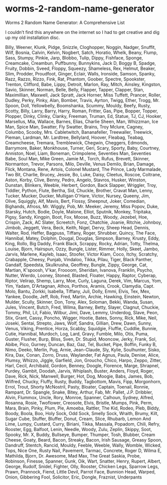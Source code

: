 # worms-2-random-name-generator

Worms 2 Random Name Generator: A Comprehensive List

I couldn’t find this anywhere on the internet so I had to get creative and dig up my old installation disc.

Billy, Weener, Klunk, Pidge, Snizzle, Cloghopper, Noggin, Nadger, Snuffit, Wilf, Bosnia, Calvin, Kelvin, Nogbert, Satch, Horatio, Whelk, Beany, Flump, Sass, Stumpy, Pinkie, Jarp, Blobbo, Tulip, Dippy, Fishface, Sponge, Creamcake, Creambun, Puffbunny, Bunnykins, Jack D, Boggy B, Spadge, Fruity, Dobbin, Sveed, Floppy, Squeezy, Shameless, Rex, Helmut, Beaker, Slim, Prodder, Proudfoot, Ginger, Eclair, Walls, Ironside, Samson, Spanky, Razz, Razzo, Rizzo, Fink, Rat, Phantom, Goober, Spectre, Spookster, Trenton, Clifford, Babe, Lippy, Detroit, Marlon, Ray, Mitch, Ainsley, Kingston, Savio, Skinner, Norman, Belle, Belly, Flapper, Tapper, Clapper, Stan, Maximillian, Maxwell, Jack Spratt, Jack Horner, Miss Tuffett, Prancer, Roller, Dudley, Perky, Pinky, Alan, Bomber, Travis, Ayrton, Twigg, Ether, Trogg, Mr. Spoon, Doll, Yellowbelly, Boomshanka, Scummy, Mouldy, Beefy, Rusty, Scotty, Billy, Larry, Barry, Harry, Roman, Fritter, Gas, Pipe, Bopper, Topper, Plopper, Dinky, Clinky, Clanky, Freeman, Truman, Ed, Statue, TJ, CJ, Hooker, Marsellus, Mia, Wallace, Barnes, Elias, Charlie Sheen, Man, Whizzman, Ice Man, Spice Man, Swatter, Fly Swatter, Brains, Troy Mclure, Cagney, Columbo, Scooby, Mrs. Cabletwitch, Bananafeller, Treewaller, Treewick, Pieman, Lardman, Mr. Lardtree, Bellylard, Hoover, Fleabag, Teabag, Creamcheese, Tremara, Tremblewick, Chegwin, Cheggers, Edmonds, Barrymore, Baker, Monkhouse, Turner, Geri, Scary, Sporty, Baby, Courtney, Anniston, Noel, Liam, Boneman, Crimpolene, Seventies Man, Seventies Babe, Soul Man, Mike Green, Jamie M., Torch, Rufus, Brevett, Skinner, Normanton, Trevor, Parsons, Milo, Deville, Venus Demilo, Brian, Damage, Flick, Montana, Rene, Artois, Colonel Mustard, The Prince, Lady Marmalade, Two Bit, Charlie, Brucey, Jessie, Bo, Luke, Daisy, Cleetus, Roscoe, Coltrane, Aston, Korby, Clive, Benny, Pedro, Angelo, Stavros, Husker, Winston, Dunstan, Blinkers, Weeble, Herbert, Gordon, Back Slapper, Wriggler, Troy, Tiddler, Python, Flute, Bertha, Sid, Chuckle, Brother, Cravat Man, Lenny, Tucker, Mucker, Ducker, Mulligan O'Hare, Victor, Nursey, Queeny, Jim, Olive, Squiggly, Alf, Mavis, Bert, Flossy, Sheepnut, Joker, Comedian, Bighands, Afross, Mr. Wiggly, Pob, Mr. Meeker, Jeremy, Miss Popov, Duke, Starsky, Hutch, Bodie, Doyle, Malone, Elliot, Sputnik, Monkey, Tripitaka, Pigsy, Sandy, Kingpin, Boot, Fox, Moose, Buzz, Woody, Jezebel, Hoe, Crispin, Zack, AC Slater, Screetch, Fonz, Chatchie, Joanie, Ritchie, Johnboy, Jimbob, Jeggett, Vera, Beck, Keith, Nigel, Dervy, Sheep Head, Dennis, Walter, Rod, Heffer, Bagpuss, Tiffany, Roger, Shrubber, Quincy, The Face, Hannibal, Matey, Dolphin, Dougal, Douglas, Simpson, Barney, Krusty, Eddy, King, Rollo, Big Daddy, Frank Black, Scrappy, Rocky, Adrian, Totty, Thelma, Louise, Bjorn, Hairspun, Ozzy, Bungle, Lister, Rimmer, Holly, Skeet, Jambo, Jarvis, Marlene, Kayleb, Isaac, Stoofer, Victor Kiam, Coco, Itchy, Scratchy, Crabapple, Cheesy, Punjab, Vindaloo, Tikka, Pilau, Tiger, Black Panther, Gandalf, Speedsta, Skulkrusha, Geoffrey, Bungle, Zippy, George, Cat, Martian, K'spoosh, V'kar, Froooom, Sheridan, Ivanova, Franklin, Psycho, Nutter, Wierdo, Looney, Stoned, Blasted, Floater, Happy, Raptor, Cyberap, Riptor, Velirap, Shemp, Larry, Moe, Curly, Laguna, Derek, Vim, Marcus, Yom, Yim, Yadam, D'Artagnan, Athos, Porthos, Aramis, Crook, Clamydia, Capt. Molo, Bantu, Zorkki, Isabella, Tiffany, Juli, Dolly, Emmi, Elvis, Tex, Mex, Yankee, Doodle, Jeff, Rob, Fred, Martin, Archie, Hawking, Einstein, Newton, Mulder, Scully, Skinner, Don, Tony, Alex, Soloman, Bekki, Wanda, Susan, Jules, Vincent, Butch, Fred, Wilma, Barney, Betty, Slayer, Clagnut, Chuckie, Tommy, Phil, Lil, Fabio, Wilbur, Jimi, Dave, Lemmy, Underdog, Slave, Peon, Stix, Grant, Cassy, Poncho, Wigger, Hootie, Bates, Sonny, Rick, Mike, Neil, Joseki, Sentai, Strepto, Jaws, Wolf, Sandra, Gillian, Drew, Dawn, Sunny, Venus, Viking, Prentice, Horza, Scabby, Squidgie, Fluffie, Cuddlie, Bunnie, Cutie, Hannibal, Murdoch, Log, Lard, Gravy, Fumble, Milo, Otis, Puma, Guster, Flusher, Burp, Bliss, Sven, Dr. Stupid, Mooncow, Jerky, Frank, Sol, Abibe, Pico, Gurney, Duncan, Baz, Gaz, Tel, Bucket, Pipe, Boffin, Funky B, Nimo, Deeko, Merlin, Pug, Arnie, Jean-Claude, Sly, Kylie, Soulhunter, Sisko, Kira, Dax, Conan, Zorro, Druss, Waylander, Fat Agnus, Paula, Denise, Alice, Plumsy, Whizzo, Jiggle, Garfield, Jon, Groucho, Chico, Harpo, Zeppo, Zitter, Harl, Cecil, Archibald, Gordon, Benney, Doogle, Florence, Marge, Shrapnel, Purdey, Gambit, Doodah, Jarvis, Whiplash, Buster, Anders, Floyd, Roger, Dave, Rick, Nick, Manwell, Burger, Hot, Dog, Moogie, Babs, James, Bob, Wilfred, Chucky, Fluffy, Rusty, Buddy, Tagbottom, Mavis, Fipp, Morgonhorn, Errol, Trout, Shorty McNostril, Pasty, Bloater, Captain, Toenail, Ronnie, Rampant, Dr. Spangle, Snake, Bitey, Arthur, Fab, Mr. Pallet, J.P. Dribbler, Alvin, Flummox, Uncle, Rory, Monroe, Spanner, Calhoun, Sydney, Alfred, Rosanna, Rosie, Twoflower, Creosote, Elvis, Bristle, Mumps, Pink, Perm, Mara, Brain, Pinky, Plum, Pie, Amoeba, Rattler, The Kid, Rodeo, Pleb, Biddy, Boody, Boola, Boo, Holy Sock, Odd Sock, Smelly Sock, Wraith, Brumy, Kilt, Sugar Cube, Stuffer, Bluffer, Donut, Cream, Slice, Rhubarb, Lemon And Lime, Lumpy, Custard, Curry, Biriani, Tikka, Massala, Popadom, Chili, Refry, Rooster, Egg, Balfoot, Lenin, Needle, Woody, Zulu, Zeplin, Skippy, Soot, Spooky, Mr. X, Buddy, Bullseye, Bumper, Thumper, Tosh, Blubber, Cream Cheese, Goaty, Beard, Bacon, Streaky, Bacon, Irish Sausage, Greasy Spoon, Dandruff, Stentch, Rancid, Mouldy, Feeble, Weeble, Wally, Womble, Wicked, Tops, Nice One, Rusty Nail, Pavement, Tarmac, Concrete, Roger D, Wilma E, Mathilda, Bjorn, Dr. Awesome, Mad Max, The Great Saskia, Probe, Robinson, Finesse, Spanner, Gunk, Oik, Wart, Snatter, Henry, Rupert, Albert, George, Rudolf, Snidel, Fighter, Olly, Rooster, Chicken Legs, Sparrow Legs, Prawn, Prannock, Fiend, Little Devil, Parrot Face, Bunnion Head, Warped, Onion, Gibbering Fool, Solicitor, Eric, Dongle, Fraznist, Underpants
